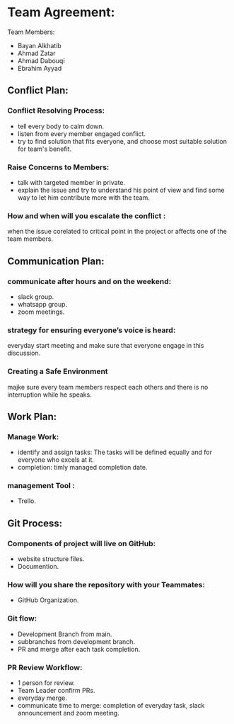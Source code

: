 # Team Agreement:
Team Members:
- Bayan Alkhatib
- Ahmad Zatar
- Ahmad Dabouqi
- Ebrahim Ayyad


## Conflict Plan:
### Conflict Resolving Process:

- tell every body to calm down.
- listen from every member engaged conflict.
- try to find solution that fits everyone, and choose most suitable solution for team's benefit.

###  Raise Concerns to Members:
- talk with targeted member in private.
- explain the issue and try to understand his point of view and find some way to let him contribute more with the team.

### How and when will you escalate the conflict :
 when the issue corelated to critical point in the project or affects one of the team members.

## Communication Plan:
### communicate after hours and on the weekend:
- slack group.
- whatsapp group.
- zoom meetings.

### strategy for ensuring everyone’s voice is heard:
everyday start meeting and make sure that everyone engage in this discussion.

###  Creating a Safe Environment 
majke sure every team members respect each others and there is no interruption while he speaks.

## Work Plan:
### Manage Work:
- identify and assign tasks: The tasks will be defined equally and for everyone who excels at it.
- completion: timly managed completion date.
### management Tool :
- Trello.
## Git Process:
### Components of project will live on GitHub:
- website structure files.
- Documention.
### How will you share the repository with your Teammates:
- GitHub Organization.
### Git flow:
- Development Branch from main.
- subbranches from development branch.
- PR and merge after each task completion.
### PR Review Workflow:
- 1 person for review.
- Team Leader confirm PRs.
- everyday merge.
- communicate time to merge: completion of everyday task, slack announcement and zoom meeting.




